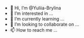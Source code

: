 - 👋 Hi, I’m @Yuliia-Brylina
- 👀 I’m interested in ...
- 🌱 I’m currently learning ...
- 💞️ I’m looking to collaborate on ...
- 📫 How to reach me ...

<!---
Yuliia-Brylina/Yuliia-Brylina is a ✨ special ✨ repository because its `README.md` (this file) appears on your GitHub profile.
You can click the Preview link to take a look at your changes.
--->
